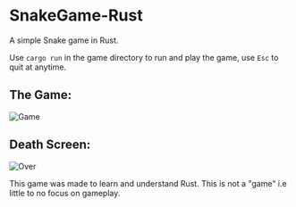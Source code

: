 # SnakeGame-Rust
 A simple Snake game in Rust. 
 
 
Use ```cargo run``` in the game directory to run and play the game, use ```Esc``` to quit at anytime.
## The Game:
![Game](../main/Readme/gamescren.png)

## Death Screen:
![Over](../main/Readme/lostgame.png)

This game was made to learn and understand Rust. This is not a "game" i.e little to no focus on gameplay.
